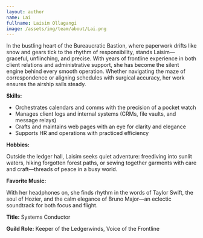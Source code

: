 ```yaml
---
layout: author
name: Lai
fullname: Laisim Ollagangi
image: /assets/img/team/about/Lai.png
---
```

In the bustling heart of the Bureaucratic Bastion, where paperwork drifts like snow and gears tick to the rhythm of responsibility, stands Laisim—graceful, unflinching, and precise. With years of frontline experience in both client relations and administrative support, she has become the silent engine behind every smooth operation. Whether navigating the maze of correspondence or aligning schedules with surgical accuracy, her work ensures the airship sails steady.


**Skills:**

- Orchestrates calendars and comms with the precision of a pocket watch
- Manages client logs and internal systems (CRMs, file vaults, and message relays)
- Crafts and maintains web pages with an eye for clarity and elegance
- Supports HR and operations with practiced efficiency

**Hobbies:**

Outside the ledger hall, Laisim seeks quiet adventure: freediving into sunlit waters, hiking forgotten forest paths, or sewing together garments with care and craft—threads of peace in a busy world.


**Favorite Music:**

With her headphones on, she finds rhythm in the words of Taylor Swift, the soul of Hozier, and the calm elegance of Bruno Major—an eclectic soundtrack for both focus and flight.

<!--split-->

**Title:** Systems Conductor

**Guild Role:** Keeper of the Ledgerwinds, Voice of the Frontline